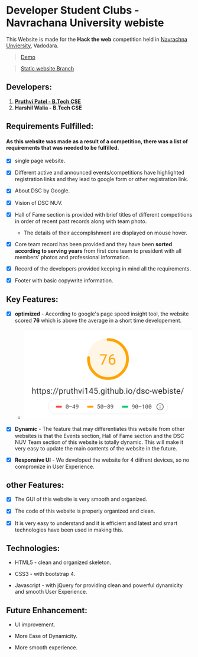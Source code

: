 # Developer Student Clubs - Navrachana University webiste

This Website is made for the **Hack the web** competition held in [Navrachna Unviersity](https://nuv.ac.in), Vadodara.
> [Demo](https://pruthvi145.github.io/dsc-webiste/)

> [Static website Branch](https://github.com/pruthvi145/dsc-webiste/tree/static)
## Developers:

1. **[Pruthvi Patel - B.Tech CSE](https://github.com/pruthvi145)**
2. **Harshil Walia - B.Tech CSE**

    


## Requirements Fulfilled: 

#### As this website was made as a result of a competition, there was a list of requirements that was needed to be fulfilled.

* [x] single page website.

* [x] Different active and announced events/competitions have highlighted registration links and they lead to google form or other registration link.

* [x] About DSC by Google.

* [x] Vision of DSC NUV.

* [x] Hall of Fame section is provided with brief titles of different competitions in order of recent past records along with team photo.
    * The details of their accomplishment are displayed on mouse hover.

* [x] Core team record has been provided and they have been **sorted according to serving years** from first core team to president with all members’ photos and professional information.

* [x] Record of the developers provided keeping in mind all the requirements.

* [x] Footer with basic copywrite information.

## Key Features:
* [x] **optimized** - According to google's page speed insight tool, the website scored **76** which is above the average in a short time developement.
    * ![Page Insight score](/screenshots/google_page_speed_insight_score.PNG)

* [x] **Dynamic** - The feature that may differentiates this website from other websites is that the Events section, Hall of Fame section and the DSC NUV Team section of this website is totally dynamic. This will make it very easy to update the main contents of the website in the future.
* [x] **Responsive UI** - We developed the website for 4 diifrent devices, so no compromize in User Experience. 



## other Features:

* [x] The GUI of this website is very smooth and organized.

* [x] The code of this website is properly organized and clean.

* [x] It is very easy to understand and it is efficient and latest and smart technologies have been used in making this.


## Technologies: 

* HTML5 - clean and organized skeleton.

* CSS3 - with bootstrap 4.

* Javascript - with jQuery for providing clean and powerful dynamicity and smooth User Experience.


## Future Enhancement: 

* UI improvement.

* More Ease of Dynamicity.

* More smooth experience.
